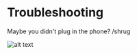 Troubleshooting
======

Maybe you didn't plug in the phone? /shrug

![alt text][joke]

[joke]: https://media.giphy.com/media/13luqPVTn4NqXS/giphy.gif
